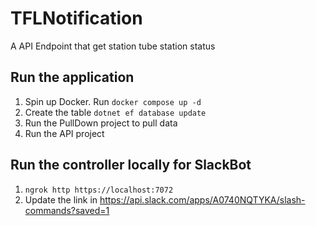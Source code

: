 # TFLNotification
A API Endpoint that get station tube station status

## Run the application
1. Spin up Docker. Run `docker compose up -d`
2. Create the table `dotnet ef database update`
3. Run the PullDown project to pull data
4. Run the API project

## Run the controller locally for SlackBot
1. `ngrok http https://localhost:7072`
2. Update the link in https://api.slack.com/apps/A0740NQTYKA/slash-commands?saved=1